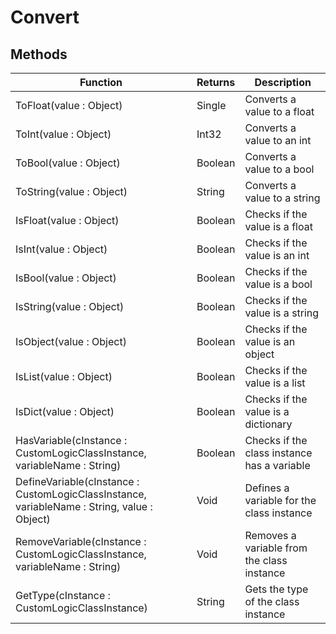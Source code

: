 # Convert
## Methods
|Function|Returns|Description|
|---|---|---|
|ToFloat(value : Object)|Single|Converts a value to a float|
|ToInt(value : Object)|Int32|Converts a value to an int|
|ToBool(value : Object)|Boolean|Converts a value to a bool|
|ToString(value : Object)|String|Converts a value to a string|
|IsFloat(value : Object)|Boolean|Checks if the value is a float|
|IsInt(value : Object)|Boolean|Checks if the value is an int|
|IsBool(value : Object)|Boolean|Checks if the value is a bool|
|IsString(value : Object)|Boolean|Checks if the value is a string|
|IsObject(value : Object)|Boolean|Checks if the value is an object|
|IsList(value : Object)|Boolean|Checks if the value is a list|
|IsDict(value : Object)|Boolean|Checks if the value is a dictionary|
|HasVariable(cInstance : CustomLogicClassInstance, variableName : String)|Boolean|Checks if the class instance has a variable|
|DefineVariable(cInstance : CustomLogicClassInstance, variableName : String, value : Object)|Void|Defines a variable for the class instance|
|RemoveVariable(cInstance : CustomLogicClassInstance, variableName : String)|Void|Removes a variable from the class instance|
|GetType(cInstance : CustomLogicClassInstance)|String|Gets the type of the class instance|
